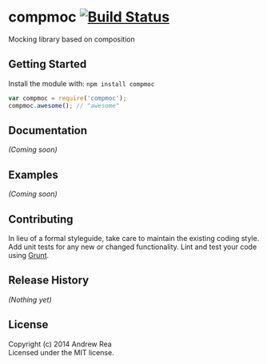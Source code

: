 # compmoc [![Build Status](https://secure.travis-ci.org/area/compmoc.png?branch=master)](http://travis-ci.org/area/compmoc)

Mocking library based on composition

## Getting Started
Install the module with: `npm install compmoc`

```javascript
var compmoc = require('compmoc');
compmoc.awesome(); // "awesome"
```

## Documentation
_(Coming soon)_

## Examples
_(Coming soon)_

## Contributing
In lieu of a formal styleguide, take care to maintain the existing coding style. Add unit tests for any new or changed functionality. Lint and test your code using [Grunt](http://gruntjs.com/).

## Release History
_(Nothing yet)_

## License
Copyright (c) 2014 Andrew Rea  
Licensed under the MIT license.
